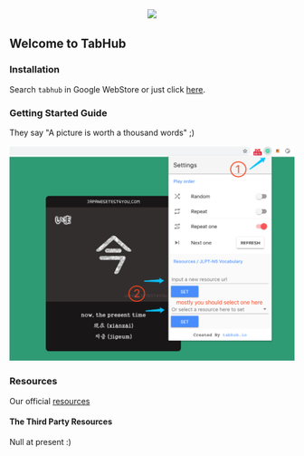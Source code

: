 <center>
<img src="https://avatars1.githubusercontent.com/u/49182113?s=400&u=aac61a2f2d76615d1a2bb9bea5757170e5d342c1&v=4" width="350px">
</center>

## Welcome to TabHub

### Installation

Search `tabhub` in Google WebStore or just click [here](https://chrome.google.com/webstore/detail/tabhub/eolilpdjccnmkecllnlpomoaommkcdkb).

### Getting Started Guide

They say "A picture is worth a thousand words" ;)

![alt text](https://raw.githubusercontent.com/tabhub/cards/master/help/guide/images/welcome.png "TabHub Usage")


### Resources

Our official [resources](https://github.com/tabhub/cards)

#### The Third Party Resources

 Null at present :)

